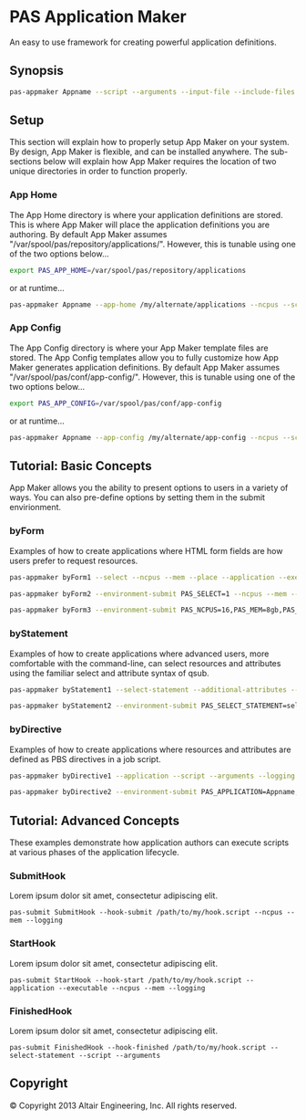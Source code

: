 # PAS Application Maker

An easy to use framework for creating powerful application definitions.

## Synopsis

```bash
pas-appmaker Appname --script --arguments --input-file --include-files --logging
```

## Setup

This section will explain how to properly setup App Maker on your system. By design, App Maker is flexible, and can be installed anywhere.
The sub-sections below will explain how App Maker requires the location of two unique directories in order to function properly.

### App Home

The App Home directory is where your application definitions are stored. This is where App Maker will place the application definitions you are authoring.
By default App Maker assumes "/var/spool/pas/repository/applications/". However, this is tunable using one of the two options below...

```bash
export PAS_APP_HOME=/var/spool/pas/repository/applications
```

or at runtime...

```bash
pas-appmaker Appname --app-home /my/alternate/applications --ncpus --script --arguments --logging
```

### App Config

The App Config directory is where your App Maker template files are stored. The App Config templates allow you to fully customize how App Maker generates application definitions.
By default App Maker assumes "/var/spool/pas/conf/app-config/". However, this is tunable using one of the two options below...

```bash
export PAS_APP_CONFIG=/var/spool/pas/conf/app-config
```

or at runtime...

```bash
pas-appmaker Appname --app-config /my/alternate/app-config --ncpus --script --arguments --logging
```

## Tutorial: Basic Concepts

App Maker allows you the ability to present options to users in a variety of ways. 
You can also pre-define options by setting them in the submit envirionment.

### byForm

Examples of how to create applications where HTML form fields are how users prefer to request resources.

```bash
pas-appmaker byForm1 --select --ncpus --mem --place --application --executable --arguments --logging
```
```bash
pas-appmaker byForm2 --environment-submit PAS_SELECT=1 --ncpus --mem --application --script --input-file --include-files --logging
```
```bash
pas-appmaker byForm3 --environment-submit PAS_NCPUS=16,PAS_MEM=8gb,PAS_PLACE=pack --select --application --script --arguments --logging
```

### byStatement

Examples of how to create applications where advanced users, more comfortable with the command-line, can select resources and attributes using the familiar select and attribute syntax of qsub.

```bash
pas-appmaker byStatement1 --select-statement --additional-attributes --application --executable --arguments --logging
```
```bash
pas-appmaker byStatement2 --environment-submit PAS_SELECT_STATEMENT=select=4:ncpus=16:mem=8gb:walltime=10:10:00 --application --executable --arguments --logging
```

### byDirective

Examples of how to create applications where resources and attributes are defined as PBS directives in a job script.

```bash
pas-appmaker byDirective1 --application --script --arguments --logging
```
```bash
pas-appmaker byDirective2 --environment-submit PAS_APPLICATION=Appname,PAS_SCRIPT=/path/to/app_name.sh --arguments --logging
```

## Tutorial: Advanced Concepts

These examples demonstrate how application authors can execute scripts at various phases of the application lifecycle.

### SubmitHook

Lorem ipsum dolor sit amet, consectetur adipiscing elit.

`pas-submit SubmitHook --hook-submit /path/to/my/hook.script --ncpus --mem --logging`

### StartHook

Lorem ipsum dolor sit amet, consectetur adipiscing elit.

`pas-submit StartHook --hook-start /path/to/my/hook.script --application --executable --ncpus --mem --logging`

### FinishedHook

Lorem ipsum dolor sit amet, consectetur adipiscing elit.

`pas-submit FinishedHook --hook-finished /path/to/my/hook.script --select-statement --script --arguments`

## Copyright

© Copyright 2013 Altair Engineering, Inc. All rights reserved.
